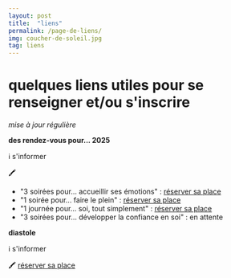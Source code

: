 ```yaml
---
layout: post
title:  "liens"
permalink: /page-de-liens/
img: coucher-de-soleil.jpg
tag: liens
---
```

# **quelques liens utiles pour se renseigner et/ou s'inscrire**
*mise à jour régulière*

**des rendez-vous pour... 2025**

ℹ️  s'informer

🖍
* "3 soirées pour... accueillir ses émotions" : [réserver sa place](https://framaforms.org/3-soirees-pour-accueillir-ses-emotions-frinscription-2025-1727699019)
* "1 soirée pour... faire le plein" : [réserver sa place](https://framaforms.org/1-soiree-pour-faire-le-plein-frinscription-2025-1727699389)
* "1 journée pour... soi, tout simplement" : [réserver sa place](https://framaforms.org/1-journee-pour-soi-tout-simplement-frinscription-2025-1727699607)
* "3 soirées pour... développer la confiance en soi" : en attente

**diastole**

ℹ️  s'informer

🖍 [réserver sa place](https://framaforms.org/diastole-inscription-2025-1727684880)
